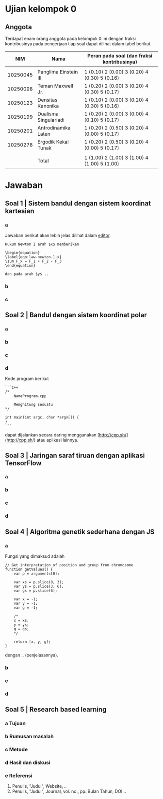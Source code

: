 # Ujian kelompok 0


## Anggota
Terdapat enam orang anggota pada kelompok 0 ini dengan fraksi kontribusinya pada pengerjaan tiap soal dapat dilihat dalam tabel berikut.

| NIM      | Nama                  | Peran pada soal (dan fraksi kontribusinya)   |
|----------|-----------------------|----------------------------------------------|
|          |                       |                                              |
| 10250045 | Panglima Einstein III | 1 (0.10) 2 (0.00) 3 (0.20) 4 (0.30) 5 (0.16) |
| 10250098 | Teman Maxwell Jr.     | 1 (0.20) 2 (0.00) 3 (0.20) 4 (0.30) 5 (0.17) |
| 10250123 | Densitas Kanonika     | 1 (0.10) 2 (0.00) 3 (0.20) 4 (0.30) 5 (0.16) |
| 10250199 | Dualisma Singulariadi | 1 (0.20) 2 (0.00) 3 (0.00) 4 (0.10) 5 (0.17) |
| 10250201 | Antrodinamika Laten   | 1 (0.20) 2 (0.50) 3 (0.20) 4 (0.00) 5 (0.17) |
| 10250278 | Ergodik Kekal Tunak   | 1 (0.20) 2 (0.50) 3 (0.20) 4 (0.00) 5 (0.17) |
|          |                       |                                              |
|          | Total                 | 1 (1.00) 2 (1.00) 3 (1.00) 4 (1.00) 5 (1.00) |



# Jawaban

## Soal 1 | Sistem bandul dengan sistem koordinat kartesian

### a
Jawaban berikut akan lebih jelas dilihat dalam [editor](https://rawcdn.githack.com/dudung/jsxphys/4220729be109df8b94729ca4605562caa6d7596b/0.0.2/editor.html).

	Hukum Newton I arah $x$ memberikan

	\begin{equation}
	\label{eqn:law-newton-1-x}
	\sum F_x = F_1 + F_2 - F_3
	\end{equation}

	dan pada arah $y$ ..

### b

### c


## Soal 2 | Bandul dengan sistem koordinat polar

### a

### b

### c

### d
Kode program berikut

	```C++
	/*
		NamaProgram.cpp
		
		Menghitung sesuatu
	*/
	
	int main(int argc, char *argv[]) {
	}
	```

dapat dijalankan secara daring menggunakan [http://cpp.sh/](http://cpp.sh/) atau aplikasi lainnya.

## Soal 3 | Jaringan saraf tiruan dengan aplikasi TensorFlow

### a

### b

### c

### d


## Soal 4 | Algoritma genetik sederhana dengan JS

### a
Fungsi yang dimaksud adalah

	// Get interpretation of position and group from chromosome
	function getValues() {
		var p = arguments[0];
		
		var xs = p.slice(0, 3);
		var ys = p.slice(3, 6);
		var gs = p.slice(6);
		
		var x = -1;
		var y = -1;
		var g = -1;
		
		/*
		x = xs;
		y = ys;
		g = gs;
		*/
		
		return [x, y, g];
	}

dengan .. (penjelasannya).

### b

### c

### d


## Soal 5 | Research based learning

### a Tujuan

### b Rumusan masalah

### c Metode

### d Hasil dan diskusi

### e Referensi
1. Penulis, "Judul", Website, ..
2. Penulis, "Judul", Journal, vol. no., pp. Bulan Tahun, DOI ..
